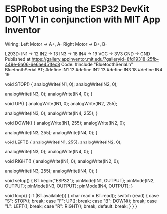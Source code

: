 # ESPRobot using the ESP32 DevKit DOIT V1 in conjunction with MIT App Inventor
Wiring: 
Left Motor -> A+, A-
Right Motor -> B+, B-

L293D:
IN1 -> 12
IN2 -> 13
IN3 -> 18
IN4 -> 19
VCC -> 3V3
GND -> GND
Published at https://gallery.appinventor.mit.edu/?galleryid=8fd19318-25fb-449e-9a06-6e6ae451fec8
Code: 
#include "BluetoothSerial.h"
BluetoothSerial BT;
#define IN1 12
#define IN2 13
#define IN3 18
#define IN4 19

void STOP() {
  analogWrite(IN1, 0);
  analogWrite(IN2, 0);

  analogWrite(IN3, 0);
  analogWrite(IN4, 0);
}

void UP() {
  analogWrite(IN1, 0);
  analogWrite(IN2, 255);

  analogWrite(IN3, 0);
  analogWrite(IN4, 255);
}

void DOWN() {
  analogWrite(IN1, 255);
  analogWrite(IN2, 0);

  analogWrite(IN3, 255);
  analogWrite(IN4, 0);
}

void LEFT() {
  analogWrite(IN1, 255);
  analogWrite(IN2, 0);

  analogWrite(IN3, 0);
  analogWrite(IN4, 0);
}

void RIGHT() {
  analogWrite(IN1, 0);
  analogWrite(IN2, 0);

  analogWrite(IN3, 255);
  analogWrite(IN4, 0);
}

void setup() {
  BT.begin("ESP32");
  pinMode(IN1, OUTPUT);
  pinMode(IN2, OUTPUT);
  pinMode(IN3, OUTPUT);
  pinMode(IN4, OUTPUT);
}

void loop() {
  if (BT.available()) {
    char read = BT.read();
    switch (read) {
      case "S":
        STOP();
        break;
      case "F":
        UP();
        break;
      case "B":
        DOWN();
        break;
      case "L":
        LEFT();
        break;
      case "R":
        RIGHT();
        break;
      default:
        break;
    }
  }
}
